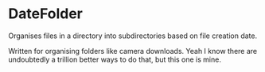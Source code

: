 # DateFolder

Organises files in a directory into subdirectories based on file creation date. 

Written for organising folders like camera downloads. 
Yeah I know there are undoubtedly a trillion better ways to do that, but this one is mine.